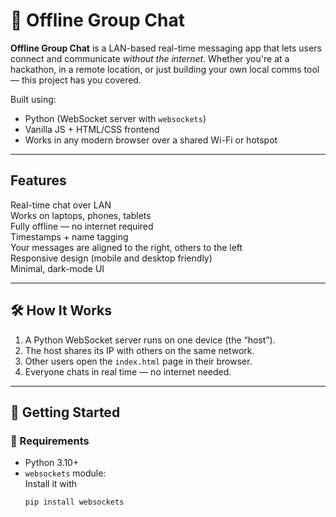
# 🔌 Offline Group Chat

**Offline Group Chat** is a LAN-based real-time messaging app that lets users connect and communicate *without the internet*. Whether you're at a hackathon, in a remote location, or just building your own local comms tool — this project has you covered.

Built using:
- Python (WebSocket server with `websockets`)
- Vanilla JS + HTML/CSS frontend
- Works in any modern browser over a shared Wi-Fi or hotspot

---

## Features

Real-time chat over LAN  
Works on laptops, phones, tablets  
Fully offline — no internet required  
Timestamps + name tagging  
Your messages are aligned to the right, others to the left  
Responsive design (mobile and desktop friendly)  
Minimal, dark-mode UI  

---

## 🛠 How It Works

1. A Python WebSocket server runs on one device (the “host”).
2. The host shares its IP with others on the same network.
3. Other users open the `index.html` page in their browser.
4. Everyone chats in real time — no internet needed.

---

## 🚀 Getting Started

### 🔧 Requirements
- Python 3.10+
- `websockets` module:  
  Install it with  
  ```bash
  pip install websockets
